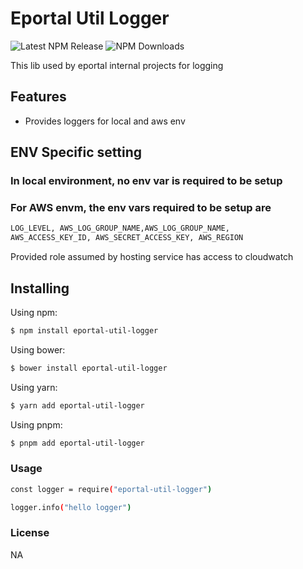 # Eportal Util Logger

![Latest NPM Release](https://img.shields.io/npm/v/eportal-util-logger.svg)
![NPM Downloads](https://img.shields.io/npm/dm/eportal-util-logger.svg)

This lib used by eportal internal projects for logging


## Features 
- Provides loggers for local and aws env

## ENV Specific setting
### In local environment, no env var is required to be setup 
### For AWS envm, the env vars required to be setup are
```bash
LOG_LEVEL, AWS_LOG_GROUP_NAME,AWS_LOG_GROUP_NAME,
AWS_ACCESS_KEY_ID, AWS_SECRET_ACCESS_KEY, AWS_REGION

```
Provided role assumed by hosting service has access to cloudwatch 

## Installing

Using npm:

```bash
$ npm install eportal-util-logger
```

Using bower:

```bash
$ bower install eportal-util-logger
```

Using yarn:

```bash
$ yarn add eportal-util-logger
```

Using pnpm:

```bash
$ pnpm add eportal-util-logger
```

### Usage

```bash
const logger = require("eportal-util-logger")

logger.info("hello logger")

```


### License
NA